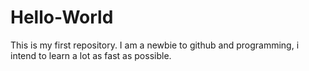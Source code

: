 # Hello-World
This is my first repository.
I am a newbie to github and programming, i intend to learn a lot as fast as possible.
